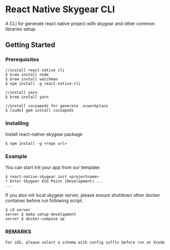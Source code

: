 # React Native Skygear CLI

A CLI for generate react native project with skygear and other common libraries setup.

## Getting Started


### Prerequisites


```
//install react native cli
$ brew install node
$ brew install watchman
$ npm install -g react-native-cli

//install yarn
$ brew install yarn

//install cocoapods for generate .xcworkplace
$ [sudo] gem install cocoapods
```

### Installing

Install react-native-skygear package

```
$ npm install -g <repo url>
```

### Example
You can start init your app from our template:

```
$ react-native-skygear init <projectname>
? Enter Skygear End Point (Development) ... 
...
```

If you also init local skygear server, please ensure shutdown other docker container before run following script.
```
$ cd server
server $ make setup-development
server $ docker-compose up
```

### REMARKS

```
For iOS, please select a schema with config suffix before run at Xcode
```
